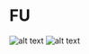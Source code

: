FU
==

![alt text](http://38.media.tumblr.com/c59321b5b04f631bee2180930729e4db/tumblr_n8d0b9KGY01s36l06o1_500.gif "Title")
![alt text](http://i.imgur.com/Z70gaLe.gif "Title")


